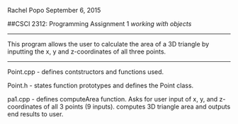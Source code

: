 Rachel Popo 
September 6, 2015

##CSCI 2312: Programming Assignment 1
_working with objects_

* * *

This program allows the user to calculate the area of a 3D triangle by inputting the x, y and z-coordinates of all three points. 
* * *

Point.cpp - defines contstructors and functions used. 

Point.h - states function prototypes and defines the Point class. 

pa1.cpp - defines computeArea function. Asks for user input of x, y, and z-coordinates of all 3 points (9 inputs).
          computes 3D triangle area and outputs end results to user. 
